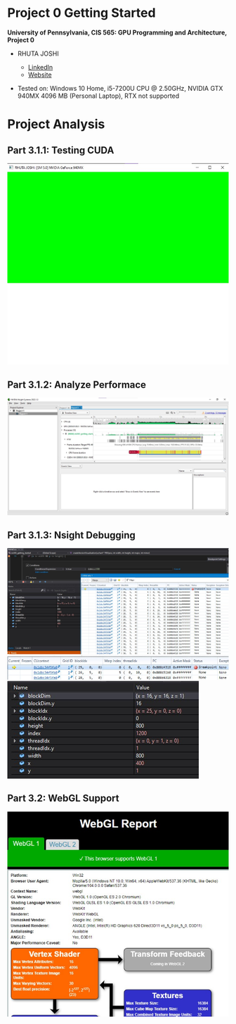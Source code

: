 Project 0 Getting Started
====================

**University of Pennsylvania, CIS 565: GPU Programming and Architecture, Project 0**

* RHUTA JOSHI
  * [LinkedIn](https://www.linkedin.com/in/rcj9719/)
  * [Website](https://sites.google.com/view/rhuta-joshi)

* Tested on: Windows 10 Home, i5-7200U CPU @ 2.50GHz, NVIDIA GTX 940MX 4096 MB (Personal Laptop), RTX not supported

# Project Analysis #

## Part 3.1.1: Testing CUDA
![Part 3.1.1: Testing CUDA](images/Part-3-1-1.jpg)

## Part 3.1.2: Analyze Performace
![Part 3.1.2: Analyze Performace](images/Part-3-1-2.jpg)

## Part 3.1.3: Nsight Debugging
![Part 3.1.3: Nsight Debugging](images/Part-3-1-3_IncorrectThreadIdx.jpg)
![Part 3.1.3: Nsight Debugging](images/Part-3-1-3_IncorrectThreadIdx2.jpg)
![Part 3.1.3: Nsight Debugging](images/Part-3-1-3_IncorrectThreadIdx3.jpg)

## Part 3.2: WebGL Support
![Part 3.2: WebGL Support](images/Part-3-2.jpg)
